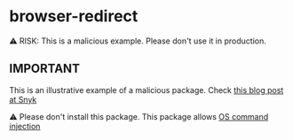 # browser-redirect

:warning: RISK: This is a malicious example. Please don't use it in production.

## IMPORTANT

This is an illustrative example of a malicious package. Check [this blog post at Snyk](https://snyk.io/blog/what-is-a-backdoor)

:warning: Please don't install this package. This package allows [OS command injection](https://portswigger.net/web-security/os-command-injection)